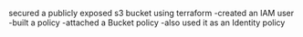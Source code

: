 secured a publicly exposed s3 bucket using terraform
-created an IAM user
-built a policy
-attached a Bucket policy
-also used it as an Identity policy
